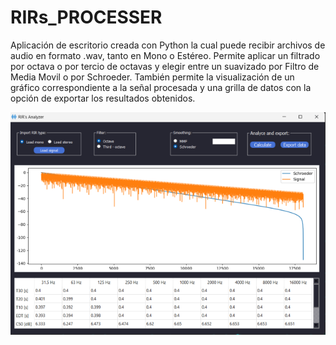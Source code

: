 # RIRs_PROCESSER

Aplicación de escritorio creada con Python la cual puede recibir archivos de audio en formato .wav, tanto en Mono o Estéreo. Permite aplicar un filtrado por octava o por tercio de octavas y elegir entre un suavizado por Filtro de Media Movil o por Schroeder. También permite la visualización de un gráfico correspondiente a la señal procesada y una grilla de datos con la opción de exportar los resultados obtenidos.

![GUI](./gui.png)

